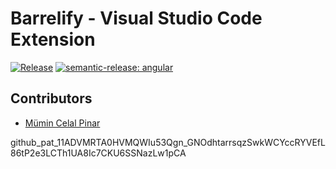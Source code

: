 # Barrelify - Visual Studio Code Extension

[![Release](https://github.com/mumincelal/barrelify/actions/workflows/release.yml/badge.svg)](https://github.com/mumincelal/barrelify/actions/workflows/release.yml)
[![semantic-release: angular](https://img.shields.io/badge/semantic--release-angular-e10079?logo=semantic-release)](https://github.com/semantic-release/semantic-release)

## Contributors

- [Mümin Celal Pinar](https://github.com/mumincelal)

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
